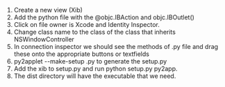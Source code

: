 
  1. Create a new view (Xib)
  2. Add the python file with the @objc.IBAction and objc.IBOutlet()
  3. Click on file owner is Xcode and Identity Inspector.
  4. Change class name to the class of the class that inherits NSWindowController
  5. In connection inspector we should see the methods of .py file and drag these onto the appropriate buttons or textfields
  6. py2applet --make-setup <app name>.py to generate the setup.py
  7. Add the xib to setup.py and run python setup.py py2app.
  8. The dist directory will have the executable that we need.
